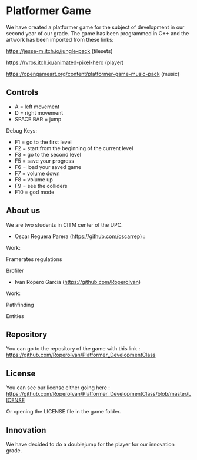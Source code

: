﻿# Platformer Game

We have created a platformer game for the subject of development in our second year of our grade. The game has been programmed in C++ and the artwork has been imported from these links:

https://jesse-m.itch.io/jungle-pack  (tilesets)

https://rvros.itch.io/animated-pixel-hero (player)

https://opengameart.org/content/platformer-game-music-pack (music)

## Controls

- A = left movement
- D = right movement
- SPACE BAR = jump

Debug Keys:

- F1 = go to the first level
- F2 = start from the beginning of the current level
- F3 = go to the second level
- F5 = save your progress
- F6 = load your saved game
- F7 = volume down
- F8 = volume up
- F9 = see the colliders
- F10 = god mode

## About us

We are two students in CITM center of the UPC.

- Oscar Reguera Parera (https://github.com/oscarrep) :

Work:

Framerates regulations

Brofiler

- Ivan Ropero García (https://github.com/RoperoIvan)

Work:

Pathfinding

Entities

## Repository

You can go to the repository of the game with this link : https://github.com/RoperoIvan/Platformer_DevelopmentClass


## License

You can see our license either going here : https://github.com/RoperoIvan/Platformer_DevelopmentClass/blob/master/LICENSE

Or opening the LICENSE file in the game folder.

## Innovation

We have decided to do a doublejump for the player for our innovation grade.
